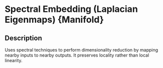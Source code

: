 # Spectral Embedding (Laplacian Eigenmaps) {Manifold}

## Description

Uses spectral techniques to perform dimensionality reduction by mapping nearby inputs to nearby outputs.
It preserves locality rather than local linearity.
